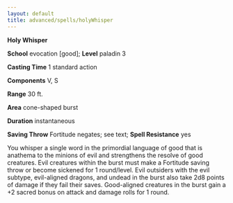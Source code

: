 ```yaml
---
layout: default
title: advanced/spells/holyWhisper
---
```

 **Holy Whisper**

**School** evocation [good]; **Level** paladin 3

**Casting Time** 1 standard action

**Components** V, S

**Range** 30 ft.

**Area** cone-shaped burst

**Duration** instantaneous

**Saving Throw** Fortitude negates; see text; **Spell Resistance** yes

You whisper a single word in the primordial language of good that is anathema to the minions of evil and strengthens the resolve of good creatures. Evil creatures within the burst must make a Fortitude saving throw or become sickened for 1 round/level. Evil outsiders with the evil subtype, evil-aligned dragons, and undead in the burst also take 2d8 points of damage if they fail their saves. Good-aligned creatures in the burst gain a +2 sacred bonus on attack and damage rolls for 1 round.

